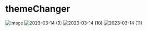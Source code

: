 # themeChanger
![image](https://user-images.githubusercontent.com/106742344/224552016-a392608c-2528-4f17-88fc-b5051648f2e7.png)
![2023-03-14 (9)](https://user-images.githubusercontent.com/111579457/225022001-31434654-bf4e-4442-bd5d-732d292d9fa6.png)
![2023-03-14 (10)](https://user-images.githubusercontent.com/111579457/225022006-6ade61ca-6954-41da-a8fd-4fd71740f25f.png)
![2023-03-14 (11)](https://user-images.githubusercontent.com/111579457/225022010-7b024ae8-b5a3-4ccd-a280-34bda902b17e.png)
